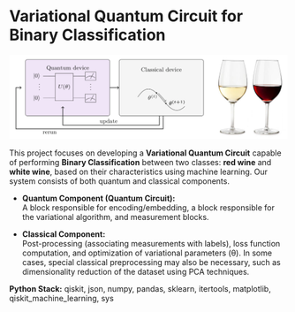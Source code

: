 # Variational Quantum Circuit for Binary Classification  

![Quantum Circuit and Graph](variational_circtuit_system.png)  

This project focuses on developing a **Variational Quantum Circuit** capable of performing **Binary Classification** between two classes: **red wine** and **white wine**, based on their characteristics using machine learning. Our system consists of both quantum and classical components.  

- **Quantum Component (Quantum Circuit):**  
  A block responsible for encoding/embedding, a block responsible for the variational algorithm, and measurement blocks.  

- **Classical Component:**  
  Post-processing (associating measurements with labels), loss function computation, and optimization of variational parameters (θ). In some cases, special classical preprocessing may also be necessary, such as dimensionality reduction of the dataset using PCA techniques.  

**Python Stack:**  qiskit, json, numpy, pandas, sklearn, itertools, matplotlib, qiskit_machine_learning, sys
